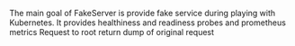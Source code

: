 The main goal of FakeServer is provide fake service during playing with Kubernetes. It provides healthiness and readiness probes and prometheus metrics Request to root return dump of original request
